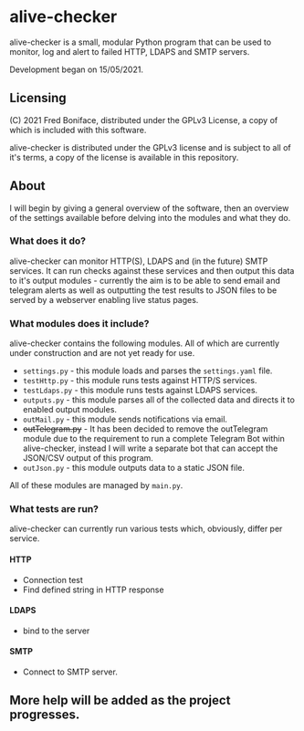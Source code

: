 # alive-checker
alive-checker is a small, modular Python program that can be used to monitor, log and alert to failed HTTP, LDAPS and SMTP servers.

Development began on 15/05/2021.

## Licensing
(C) 2021 Fred Boniface, distributed under the GPLv3 License, a copy of which is included with this software.

alive-checker is distributed under the GPLv3 license and is subject to all of it's terms, a copy of the license is available in this repository.

## About
I will begin by giving a general overview of the software, then an overview of the settings available before delving into the modules and what they do.

### What does it do?
alive-checker can monitor HTTP(S), LDAPS and (in the future) SMTP services.  It can run checks against these services and then output this data to it's output modules - currently the aim is to be able to send email and telegram alerts as well as outputting the test results to JSON files to be served by a webserver enabling live status pages.

### What modules does it include?
alive-checker contains the following modules.  All of which are currently under construction and are not yet ready for use.

 - `settings.py` - this module loads and parses the `settings.yaml` file.
 - `testHttp.py` - this module runs tests against HTTP/S services.
 - `testLdaps.py` - this module runs tests against LDAPS services.
 - `outputs.py` - this module parses all of the collected data and directs it to enabled output modules.
 - `outMail.py` - this module sends notifications via email.
 - ~~outTelegram.py~~ - It has been decided to remove the outTelegram module due to the requirement to run a complete Telegram Bot within alive-checker, instead I will write a separate bot that can accept the JSON/CSV output of this program.
 - `outJson.py` - this module outputs data to a static JSON file.

All of these modules are managed by `main.py`.

### What tests are run?
alive-checker can currently run various tests which, obviously, differ per service.

#### HTTP
 - Connection test
 - Find defined string in HTTP response

#### LDAPS
 - bind to the server

#### SMTP
 - Connect to SMTP server.

## More help will be added as the project progresses.
